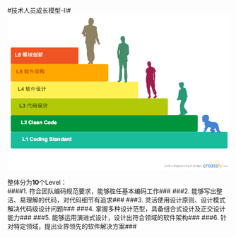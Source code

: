 
#技术人员成长模型-II#  
![技术人员成长模型](images/tech-growth-model/techGrowthModelII.png)

整体分为**10**个Level：  
####1. 符合团队编码规范要求，能够胜任基本编码工作###
###2. 能够写出整洁、易理解的代码，对代码细节有追求###
###3. 灵活使用设计原则、设计模式解决代码级设计问题###
###4. 掌握多种设计范型，具备组合式设计及正交设计能力###
###5. 能够运用演进式设计，设计出符合领域的软件架构###
###6. 针对特定领域，提出业界领先的软件解决方案###

